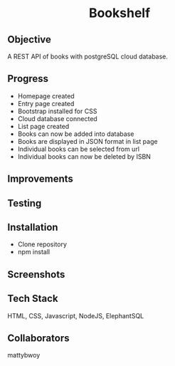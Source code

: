 <h1 align="center">

Bookshelf

</h1>

## Objective
A REST API of books with postgreSQL cloud database.


## Progress
- Homepage created
- Entry page created
- Bootstrap installed for CSS
- Cloud database connected 
- List page created
- Books can now be added into database
- Books are displayed in JSON format in list page
- Individual books can be selected from url
- Individual books can now be deleted by ISBN

## Improvements

## Testing

## Installation
- Clone repository
- npm install

## Screenshots

## Tech Stack
HTML, CSS, Javascript, NodeJS, ElephantSQL

## Collaborators
mattybwoy